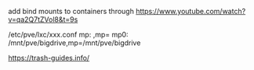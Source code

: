 add bind mounts to containers through 
https://www.youtube.com/watch?v=qa2Q7tZVol8&t=9s

/etc/pve/lxc/xxx.conf
mp<id>: <hostpath>,mp=<containerPath>
mp0: /mnt/pve/bigdrive,mp=/mnt/pve/bigdrive


https://trash-guides.info/

